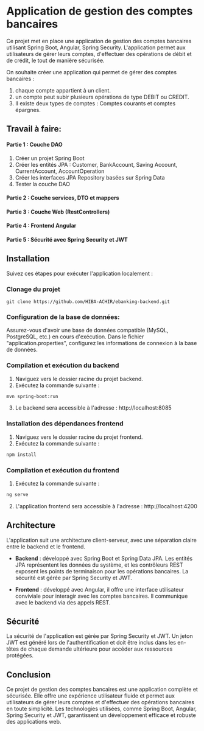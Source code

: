 # Application de gestion des comptes bancaires

Ce projet met en place une application de gestion des comptes bancaires utilisant Spring Boot, Angular, Spring Security. L'application permet aux utilisateurs de gérer leurs comptes, d'effectuer des opérations de débit et de crédit, le tout de manière sécurisée.

On souhaite créer une application qui permet de gérer des comptes bancaires : 
1) chaque compte appartient à un client. <br>
2) un compte peut subir plusieurs opérations de type DEBIT ou CREDIT. <br>
3) Il existe deux types de comptes : Comptes courants et comptes épargnes. 

## Travail à faire:
#### Partie 1 : Couche DAO 
1. Créer un projet Spring Boot
2. Créer les entités JPA : Customer, BankAccount, Saving Account, CurrentAccount, AccountOperation
3. Créer les interfaces JPA Repository basées sur Spring Data
4. Tester la couche DAO
#### Partie 2 : Couche services, DTO et mappers
#### Partie 3 : Couche Web (RestControllers)
#### Partie 4 : Frontend Angular
#### Partie 5 : Sécurité avec Spring Security et JWT

## Installation

Suivez ces étapes pour exécuter l'application localement :

### Clonage du projet

```
git clone https://github.com/HIBA-ACHIR/ebanking-backend.git
```

### Configuration de la base de données:

Assurez-vous d'avoir une base de données compatible (MySQL, PostgreSQL, etc.) en cours d'exécution. Dans le fichier "application.properties", configurez les informations de connexion à la base de données.

### Compilation et exécution du backend

1. Naviguez vers le dossier racine du projet backend.
2. Exécutez la commande suivante :

```bash
mvn spring-boot:run
```

3. Le backend sera accessible à l'adresse : http://localhost:8085

### Installation des dépendances frontend

1. Naviguez vers le dossier racine du projet frontend.
2. Exécutez la commande suivante :

```bash
npm install
```

### Compilation et exécution du frontend

1. Exécutez la commande suivante :

```bash
ng serve
```

2. L'application frontend sera accessible à l'adresse : http://localhost:4200

## Architecture

L'application suit une architecture client-serveur, avec une séparation claire entre le backend et le frontend.

- **Backend** : développé avec Spring Boot et Spring Data JPA. Les entités JPA représentent les données du système, et les contrôleurs REST exposent les points de terminaison pour les opérations bancaires. La sécurité est gérée par Spring Security et JWT.

- **Frontend** : développé avec Angular, il offre une interface utilisateur conviviale pour interagir avec les comptes bancaires. Il communique avec le backend via des appels REST.

## Sécurité

La sécurité de l'application est gérée par Spring Security et JWT. Un jeton JWT est généré lors de l'authentification et doit être inclus dans les en-têtes de chaque demande ultérieure pour accéder aux ressources protégées.


## Conclusion

Ce projet de gestion des comptes bancaires est une application complète et sécurisée. Elle offre une expérience utilisateur fluide et permet aux utilisateurs de gérer leurs comptes et d'effectuer des opérations bancaires en toute simplicité. Les technologies utilisées, comme Spring Boot, Angular, Spring Security et JWT, garantissent un développement efficace et robuste des applications web.


